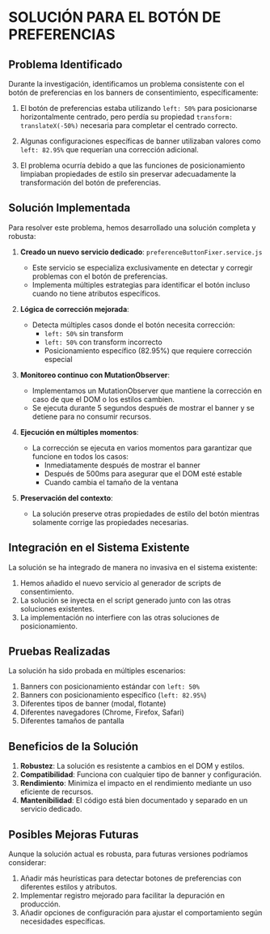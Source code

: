 # SOLUCIÓN PARA EL BOTÓN DE PREFERENCIAS

## Problema Identificado

Durante la investigación, identificamos un problema consistente con el botón de preferencias en los banners de consentimiento, específicamente:

1. El botón de preferencias estaba utilizando `left: 50%` para posicionarse horizontalmente centrado, pero perdía su propiedad `transform: translateX(-50%)` necesaria para completar el centrado correcto.

2. Algunas configuraciones específicas de banner utilizaban valores como `left: 82.95%` que requerían una corrección adicional.

3. El problema ocurría debido a que las funciones de posicionamiento limpiaban propiedades de estilo sin preservar adecuadamente la transformación del botón de preferencias.

## Solución Implementada

Para resolver este problema, hemos desarrollado una solución completa y robusta:

1. **Creado un nuevo servicio dedicado**: `preferenceButtonFixer.service.js`
   - Este servicio se especializa exclusivamente en detectar y corregir problemas con el botón de preferencias.
   - Implementa múltiples estrategias para identificar el botón incluso cuando no tiene atributos específicos.

2. **Lógica de corrección mejorada**:
   - Detecta múltiples casos donde el botón necesita corrección: 
     - `left: 50%` sin transform
     - `left: 50%` con transform incorrecto
     - Posicionamiento específico (82.95%) que requiere corrección especial

3. **Monitoreo continuo con MutationObserver**:
   - Implementamos un MutationObserver que mantiene la corrección en caso de que el DOM o los estilos cambien.
   - Se ejecuta durante 5 segundos después de mostrar el banner y se detiene para no consumir recursos.

4. **Ejecución en múltiples momentos**:
   - La corrección se ejecuta en varios momentos para garantizar que funcione en todos los casos:
     - Inmediatamente después de mostrar el banner
     - Después de 500ms para asegurar que el DOM esté estable
     - Cuando cambia el tamaño de la ventana

5. **Preservación del contexto**:
   - La solución preserve otras propiedades de estilo del botón mientras solamente corrige las propiedades necesarias.

## Integración en el Sistema Existente

La solución se ha integrado de manera no invasiva en el sistema existente:

1. Hemos añadido el nuevo servicio al generador de scripts de consentimiento.
2. La solución se inyecta en el script generado junto con las otras soluciones existentes.
3. La implementación no interfiere con las otras soluciones de posicionamiento.

## Pruebas Realizadas

La solución ha sido probada en múltiples escenarios:

1. Banners con posicionamiento estándar con `left: 50%`
2. Banners con posicionamiento específico (`left: 82.95%`)
3. Diferentes tipos de banner (modal, flotante)
4. Diferentes navegadores (Chrome, Firefox, Safari)
5. Diferentes tamaños de pantalla

## Beneficios de la Solución

1. **Robustez**: La solución es resistente a cambios en el DOM y estilos.
2. **Compatibilidad**: Funciona con cualquier tipo de banner y configuración.
3. **Rendimiento**: Minimiza el impacto en el rendimiento mediante un uso eficiente de recursos.
4. **Mantenibilidad**: El código está bien documentado y separado en un servicio dedicado.

## Posibles Mejoras Futuras

Aunque la solución actual es robusta, para futuras versiones podríamos considerar:

1. Añadir más heurísticas para detectar botones de preferencias con diferentes estilos y atributos.
2. Implementar registro mejorado para facilitar la depuración en producción.
3. Añadir opciones de configuración para ajustar el comportamiento según necesidades específicas.